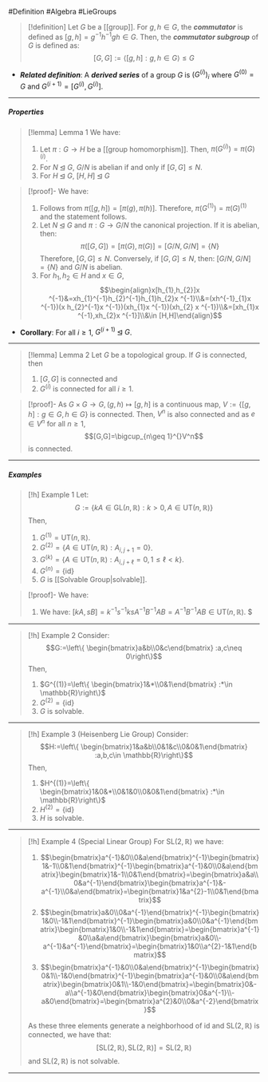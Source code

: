 #Definition #Algebra #LieGroups 

> [!definition]
> Let $G$ be a [[group]]. For $g,h\in G$, the ***commutator*** is defined as $[g,h]=g^{-1}h^{-1}gh\in G$. Then, the ***commutator subgroup*** of $G$ is defined as: $$[G,G]:=\left\langle [g,h]:g,h\in G \right\rangle\leq G$$
- ***Related definition***: A ***derived series*** of a group $G$ is $(G^{(i)})_{i}$ where $G^{(0)}=G$ and $G^{(i+1)}=[G^{(i)},G^{(i)}]$.
---
##### Properties
> [!lemma] Lemma 1
> We have:
> 1. Let $\pi:G\to H$ be a [[group homomorphism]]. Then, $\pi(G^{(i)})=\pi(G)^{(i)}$.
> 2. For $N\unlhd G$, $G / N$ is abelian if and only if $[G,G]\leq N$.
> 3. For $H\unlhd G$, $[H,H]\unlhd G$

> [!proof]-
> We have:
> 1. Follows from $\pi([g,h])=[\pi(g),\pi(h)]$. Therefore, $\pi(G^{(1)})=\pi(G)^{(1)}$ and the statement follows.
> 2. Let $N\unlhd G$ and $\pi:G\to G / N$ the canonical projection. If it is abelian, then: $$\pi([G,G])=[\pi(G),\pi(G)]=[G / N,G / N]=\{ N \}$$Therefore, $[G,G]\leq N$. Conversely, if $[G,G]\leq N$, then: $[G /N, G / N]=\{ N \}$ and $G / N$ is abelian.
> 4. For $h_{1},h_{2}\in H$ and $x\in G$, $$\begin{align}x[h_{1},h_{2}]x ^{-1}&=xh_{1}^{-1}h_{2}^{-1}h_{1}h_{2}x ^{-1}\\&=(xh^{-1}_{1}x ^{-1})(x h_{2}^{-1}x ^{-1})(xh_{1}x ^{-1})(xh_{2} x ^{-1})\\&=[xh_{1}x ^{-1},xh_{2}x ^{-1}]\\&\in [H,H]\end{align}$$
- **Corollary**: For all $i\geq 1$, $G^{(i+1)}\unlhd G$.
---
> [!lemma] Lemma 2
> Let $G$ be a topological group. If $G$ is connected, then 
> 1. $[G,G]$ is connected and
> 2. $G^{(i)}$ is connected for all $i\geq 1$.

> [!proof]-
> As $G\times G\to G,(g,h)\mapsto[g,h]$ is a continuous map, $V:=\{ [g,h]:g\in G,h\in G \}$ is connected. Then, $V^n$ is also connected and as $e\in V^n$ for all $n\geq 1$, $$[G,G]=\bigcup_{n\geq 1}^{}V^n$$is connected.
---
##### Examples
> [!h] Example 1
> Let: $$G:=\{ kA\in \text{GL}(n,\mathbb{R}): k>0, A\in \text{UT}(n,\mathbb{R})\}$$Then,
> 1. $G^{(1)}=\text{UT}(n,\mathbb{R})$.
> 2. $G^{(2)}=\{ A\in \text{UT}(n,\mathbb{R}) :A_{i,j+1}=0\}$.
> 3. $G^{(k)}=\{ A\in \text{UT}(n,\mathbb{R}) :A_{i,j+\ell}=0,1\leq\ell< k\}$.
> 4. $G^{(n)}=\{ \text{id} \}$
> 5. $G$ is [[Solvable Group|solvable]]. 

> [!proof]-
> We have:
> 1. We have: $[kA,sB]=k^{-1}s ^{-1}ks A^{-1}B^{-1}AB=A^{-1}B^{-1}AB\in \text{UT}(n,\mathbb{R})$. $
---
> [!h] Example 2
> Consider: $$G:=\left\{ \begin{bmatrix}a&b\\0&c\end{bmatrix} :a,c\neq 0\right\}$$
> Then, 
> 1. $G^{(1)}=\left\{ \begin{bmatrix}1&*\\0&1\end{bmatrix} :*\in \mathbb{R}\right\}$
> 2. $G^{(2)}=\{ \text{id} \}$
> 3. $G$ is solvable.
---
> [!h] Example 3 (Heisenberg Lie Group)
> Consider: $$H:=\left\{ \begin{bmatrix}1&a&b\\0&1&c\\0&0&1\end{bmatrix} :a,b,c\in \mathbb{R}\right\}$$
> Then, 
> 1. $H^{(1)}=\left\{ \begin{bmatrix}1&0&*\\0&1&0\\0&0&1\end{bmatrix} :*\in \mathbb{R}\right\}$
> 2. $H^{(2)}=\{ \text{id} \}$
> 3. $H$ is solvable.
---
> [!h] Example 4 (Special Linear Group)
> For $\text{SL}(2,\mathbb{R})$ we have:
> 1. $$\begin{bmatrix}a^{-1}&0\\0&a\end{bmatrix}^{-1}\begin{bmatrix}1&-1\\0&1\end{bmatrix}^{-1}\begin{bmatrix}a^{-1}&0\\0&a\end{bmatrix}\begin{bmatrix}1&-1\\0&1\end{bmatrix}=\begin{bmatrix}a&a\\0&a^{-1}\end{bmatrix}\begin{bmatrix}a^{-1}&-a^{-1}\\0&a\end{bmatrix}=\begin{bmatrix}1&a^{2}-1\\0&1\end{bmatrix}$$
> 2. $$\begin{bmatrix}a&0\\0&a^{-1}\end{bmatrix}^{-1}\begin{bmatrix}1&0\\-1&1\end{bmatrix}^{-1}\begin{bmatrix}a&0\\0&a^{-1}\end{bmatrix}\begin{bmatrix}1&0\\-1&1\end{bmatrix}=\begin{bmatrix}a^{-1}&0\\a&a\end{bmatrix}\begin{bmatrix}a&0\\-a^{-1}&a^{-1}\end{bmatrix}=\begin{bmatrix}1&0\\a^{2}-1&1\end{bmatrix}$$
> 3. $$\begin{bmatrix}a^{-1}&0\\0&a\end{bmatrix}^{-1}\begin{bmatrix}0&1\\-1&0\end{bmatrix}^{-1}\begin{bmatrix}a^{-1}&0\\0&a\end{bmatrix}\begin{bmatrix}0&1\\-1&0\end{bmatrix}=\begin{bmatrix}0&-a\\a^{-1}&0\end{bmatrix}\begin{bmatrix}0&a^{-1}\\-a&0\end{bmatrix}=\begin{bmatrix}a^{2}&0\\0&a^{-2}\end{bmatrix}$$
> 
> As these three elements generate a neighborhood of $\text{id}$ and $\text{SL}(2,\mathbb{R})$ is connected, we have that: $$[\text{SL}(2,\mathbb{R}),\text{SL}(2,\mathbb{R})]=\text{SL}(2,\mathbb{R})$$ and $\text{SL}(2,\mathbb{R})$ is not solvable.
---

